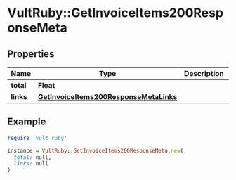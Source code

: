 # VultRuby::GetInvoiceItems200ResponseMeta

## Properties

| Name | Type | Description | Notes |
| ---- | ---- | ----------- | ----- |
| **total** | **Float** |  | [optional] |
| **links** | [**GetInvoiceItems200ResponseMetaLinks**](GetInvoiceItems200ResponseMetaLinks.md) |  | [optional] |

## Example

```ruby
require 'vult_ruby'

instance = VultRuby::GetInvoiceItems200ResponseMeta.new(
  total: null,
  links: null
)
```

